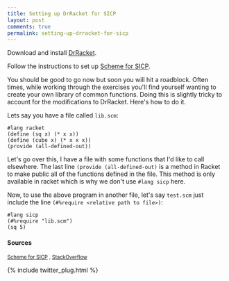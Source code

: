```yaml
---
title: Setting up DrRacket for SICP
layout: post
comments: true
permalink: setting-up-drracket-for-sicp
---
```


Download and install [DrRacket](https://racket-lang.org/).

Follow the instructions to set up [Scheme for SICP](http://docs.racket-lang.org/sicp-manual/index.html).

You should be good to go now but soon you will hit a roadblock. Often times, while working through the exercises you'll find yourself wanting to create your own library of common functions. Doing this is slightly tricky to account for the modifications to DrRacket. Here's how to do it.

Lets say you have a file called ```lib.scm```:

```
#lang racket 
(define (sq x) (* x x))
(define (cube x) (* x x x))
(provide (all-defined-out))
```
Let's go over this, I have a file with some functions that I'd like to call elsewhere. The last line ```(provide (all-defined-out)``` is a method in Racket to make public all of the functions defined in the file. This method is only available in racket which is why we don't use ```#lang sicp``` here.

Now, to use the above program in another file, let's say ```test.scm``` just include the line ```(#%require <relative path to file>)```:

```
#lang sicp
(#%require "lib.scm")
(sq 5)
```  

#### Sources
<sup>[Scheme for SICP](http://docs.racket-lang.org/sicp-manual/index.html) , [StackOverflow](http://stackoverflow.com/questions/4809433/including-an-external-file-in-racket)<sup>


{% include twitter_plug.html %}